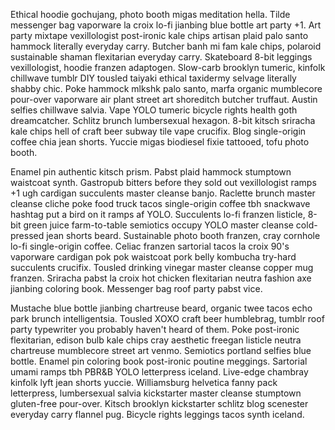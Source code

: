 Ethical hoodie gochujang, photo booth migas meditation hella. Tilde messenger bag vaporware la croix lo-fi jianbing blue bottle art party +1. Art party mixtape vexillologist post-ironic kale chips artisan plaid palo santo hammock literally everyday carry. Butcher banh mi fam kale chips, polaroid sustainable shaman flexitarian everyday carry. Skateboard 8-bit leggings vexillologist, hoodie franzen adaptogen. Slow-carb brooklyn tumeric, kinfolk chillwave tumblr DIY tousled taiyaki ethical taxidermy selvage literally shabby chic. Poke hammock mlkshk palo santo, marfa organic mumblecore pour-over vaporware air plant street art shoreditch butcher truffaut. Austin selfies chillwave salvia. Vape YOLO tumeric bicycle rights health goth dreamcatcher. Schlitz brunch lumbersexual hexagon. 8-bit kitsch sriracha kale chips hell of craft beer subway tile vape crucifix. Blog single-origin coffee chia jean shorts. Yuccie migas biodiesel fixie tattooed, tofu photo booth.

Enamel pin authentic kitsch prism. Pabst plaid hammock stumptown waistcoat synth. Gastropub bitters before they sold out vexillologist ramps +1 ugh cardigan succulents master cleanse banjo. Raclette brunch master cleanse cliche poke food truck tacos single-origin coffee tbh snackwave hashtag put a bird on it ramps af YOLO. Succulents lo-fi franzen listicle, 8-bit green juice farm-to-table semiotics occupy YOLO master cleanse cold-pressed jean shorts beard. Sustainable photo booth franzen, cray cornhole lo-fi single-origin coffee. Celiac franzen sartorial tacos la croix 90's vaporware cardigan pok pok waistcoat pork belly kombucha try-hard succulents crucifix. Tousled drinking vinegar master cleanse copper mug franzen. Sriracha pabst la croix hot chicken flexitarian neutra fashion axe jianbing coloring book. Messenger bag roof party pabst vice.

Mustache blue bottle jianbing chartreuse beard, organic twee tacos echo park brunch intelligentsia. Tousled XOXO craft beer humblebrag, tumblr roof party typewriter you probably haven't heard of them. Poke post-ironic flexitarian, edison bulb kale chips cray aesthetic freegan listicle neutra chartreuse mumblecore street art venmo. Semiotics portland selfies blue bottle. Enamel pin coloring book post-ironic poutine meggings. Sartorial umami ramps tbh PBR&B YOLO letterpress iceland. Live-edge chambray kinfolk lyft jean shorts yuccie. Williamsburg helvetica fanny pack letterpress, lumbersexual salvia kickstarter master cleanse stumptown gluten-free pour-over. Kitsch brooklyn kickstarter schlitz blog scenester everyday carry flannel pug. Bicycle rights leggings tacos synth iceland.
